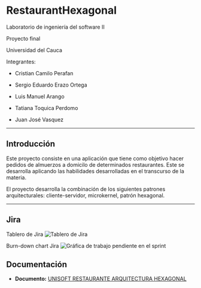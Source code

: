 # RestaurantHexagonal

Laboratorio de ingeniería del software II

Proyecto final 

Universidad del Cauca

Integrantes:  

   * Cristian Camilo Perafan 
 
   * Sergio Eduardo Erazo Ortega 

   * Luis Manuel Arango 

   * Tatiana Toquica Perdomo 

   * Juan José Vasquez
  
****

## Introducción

Este proyecto consiste en una aplicación que tiene como objetivo hacer pedidos de almuerzos a domicilo de determinados restaurantes. Este se desarrolla aplicando las habilidades desarrolladas en el transcurso de la materia.

El proyecto desarrolla la combinación de los siguientes patrones arquitecturales: cliente-servidor, microkernel, patrón hexagonal.

****
## Jira
Tablero de Jira
![Tablero de Jira](https://i.imgur.com/v4abfgl.png)

Burn-down chart Jira
![Gráfica de trabajo pendiente en el sprint](https://i.imgur.com/ApzpK0e.png)

## Documentación

* **Documento:**  [UNISOFT RESTAURANTE ARQUITECTURA HEXAGONAL](https://docs.google.com/document/d/1ecfkzJObXGsfYlb3F44jHfJRJ6XkEcJW/edit?usp=sharing&ouid=110539697992910840966&rtpof=true&sd=true)
